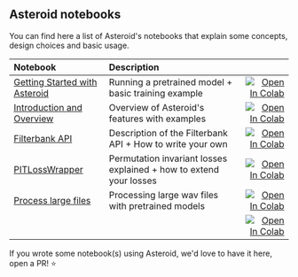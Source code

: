 ## Asteroid notebooks
You can find here a list of Asteroid's notebooks that explain some concepts, design choices and basic usage.

| Notebook     |      Description      |   |
|:----------|:-------------|------:|
| [Getting Started with Asteroid](https://github.com/mpariente/asteroid/blob/master/notebooks/00_AsteroidGettingStarted.ipynb)  | Running a pretrained model + basic training example  |[![Open In Colab](https://colab.research.google.com/assets/colab-badge.svg)](http://colab.research.google.com/github/mpariente/asteroid/blob/master/notebooks/00_AsteroidGettingStarted.ipynb) |
| [Introduction and Overview](https://github.com/mpariente/asteroid/blob/master/notebooks/01_AsteroidOverview.ipynb)  | Overview of Asteroid's features with examples  |[![Open In Colab](https://colab.research.google.com/assets/colab-badge.svg)](http://colab.research.google.com/github/mpariente/asteroid/blob/master/notebooks/01_AsteroidOverview.ipynb) |
| [Filterbank API](https://github.com/mpariente/asteroid/blob/master/notebooks/02_Filterbank.ipynb)  | Description of the Filterbank API + How to write your own  |[![Open In Colab](https://colab.research.google.com/assets/colab-badge.svg)](http://colab.research.google.com/github/mpariente/asteroid/blob/master/notebooks/02_Filterbank.ipynb) |
| [PITLossWrapper](https://github.com/mpariente/asteroid/blob/master/notebooks/.ipynb)  |  Permutation invariant losses explained + how to extend your losses |[![Open In Colab](https://colab.research.google.com/assets/colab-badge.svg)](http://colab.research.google.com/github/mpariente/asteroid/blob/master/notebooks/03_PITLossWrapper.ipynb) |
| [Process large files](https://github.com/mpariente/asteroid/blob/master/notebooks/04_ProcessLargeAudioFiles.ipynb)  | Processing large wav files with pretrained models |[![Open In Colab](https://colab.research.google.com/assets/colab-badge.svg)](http://colab.research.google.com/github/mpariente/asteroid/blob/master/notebooks/04_ProcessLargeAudioFiles.ipynb) |
| [](https://github.com/mpariente/asteroid/blob/master/notebooks/)  |   |[![Open In Colab](https://colab.research.google.com/assets/colab-badge.svg)](http://colab.research.google.com/github/mpariente/asteroid/blob/master/examples/) |


If you wrote some notebook(s) using Asteroid, we'd love to have it here, open a PR! :star:
